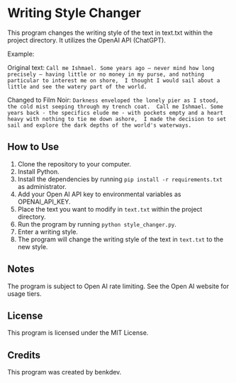 # Writing Style Changer

This program changes the writing style of the text in text.txt within the project directory.
It utilizes the OpenAI API (ChatGPT).

Example:

Original text:
``Call me Ishmael. Some years ago – never mind how long precisely – having little or no money in my purse,
 and nothing particular to interest me on shore, 
 I thought I would sail about a little and see the watery part of the world.``

Changed to Film Noir:
``Darkness enveloped the lonely pier as I stood, the cold mist seeping through my trench coat. 
 Call me Ishmael. Some years back - the specifics elude me - with pockets empty and a heart heavy with nothing to tie me down ashore, 
 I made the decision to set sail and explore the dark depths of the world's waterways.``

## How to Use

1. Clone the repository to your computer.
2. Install Python.
3. Install the dependencies by running ``pip install -r requirements.txt`` as administrator.
4. Add your Open AI API key to environmental variables as OPENAI_API_KEY.
5. Place the text you want to modify in ``text.txt`` within the project directory.
3. Run the program by running ``python style_changer.py``.
5. Enter a writing style.
6. The program will change the writing style of the text in ``text.txt`` to the new style.

## Notes

The program is subject to Open AI rate limiting. See the Open AI website for usage tiers.

## License

This program is licensed under the MIT License.

## Credits

This program was created by benkdev.
